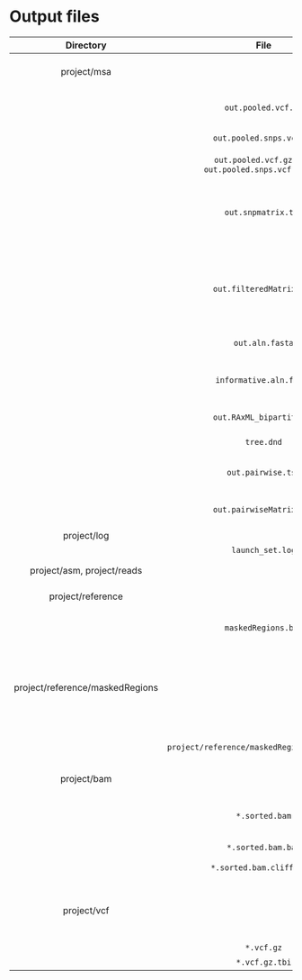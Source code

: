 Output files
============
| Directory |File    |   Description  | Notes |
|:------:|:---------:|----------------|-------|
|project/msa  || The multiple sequence alignment directory | Most of the output files you want are here like the multiple sequence alignment and the phylogeny|
||`out.pooled.vcf.gz` | the pooled VCF file created from `bcftools merge` | |
||`out.pooled.snps.vcf.gz` | SNPs vcf | The same data as `out.pooled.vcf.gz` but filtered to SNPs only. |
||`out.pooled.vcf.gz.tbi`, `out.pooled.snps.vcf.gz.tbi` | the tabix index file for each VCF | |
||`out.snpmatrix.tsv` | the `bcftools query` output | This file is essentially the main SNP matrix and describes the position and allele for each genome.  Each allele is in the genotype (GT) format, as specified in the vcf format specification |
||`out.filteredMatrix.tsv` | the filtered `bcftools query` output | After `out.snpmatrix.tsv` is generated, this file describes remaining SNPs after some are filtered out, usually because the `--allowedFlanking` option in `launch_set.pl`, `--allowed` in `filterMatrix.pl`, or similar parameters in other scripts |
||`out.aln.fasta` | the output alignment file in fasta format. | Make any changes to this file before running a phylogeny |program.  Do not use `informative.aln.fasta` to make edits because positions might come and go and therefore you might lose resolution. After any edits, use `removeUninformativeSites.pl` to re-create `informative.aln.fasta`  |
|| `informative.aln.fasta` | The alignment after removing uninformative columns (ambiguities, invariants, gaps) | Do not make any changes to this file before running a phylogeny. Make the changes in `out.aln.fasta` |
|| `out.RAxML_bipartitions` | RAxML-generated tree in newick format | |
|| `tree.dnd` | Symlink to `out.RAxML_bipartitions`| |
|| `out.pairwise.tsv` | Pairwise distances file | Format: tab-delimited with three columns: genome1, genome2, hqSNP distance |
|| `out.pairwiseMatrix.tsv` | Pairwise distances matrix | The same data as `out.pairwise.tsv`, but in a 2-d matrix. Generated with `pairwiseTo2d.pl`. |
|project/log| | Log files||
|| `launch_set.log`    | The main log file | |
|project/asm, project/reads || The input assemblies and reads. | |
|project/reference|| Where the reference fasta file is||
||`maskedRegions.bed` | Regions of the reference genome that is masked for analysis. | |
|project/reference/maskedRegions|| BED-formatted files that describe regions that should be masked in the reference genome.|  You may also create your own file that can have any filename with extension `.bed`. This file can describe your manually-chosen regions that should be masked.  These regions will be incorporated into `project/reference/maskedRegions.bed`.|
||`project/reference/maskedRegions/phages.bed`| BED-formatted file describing predicted phage sites||
|project/bam|| Output bam files are here|
||`*.sorted.bam` | sorted bam files | The query and reference name are encoded in the filename; many times the reference name will just be called "reference." |
||`*.sorted.bam.bai` | samtools index file || 
||`*.sorted.bam.cliffs.bed` | Files describing genome depth cliffs | These are only present if you specified `--mask-cliffs` |
|project/vcf||VCF files|Have the same file format as the `*.sorted.bam` files, so that they can be matched easily when running Lyve-SET. These files are sorted with vcftools and compressed with bgzip.|
||`*.vcf.gz`|VCF files |Filtered VCF files||
||`*.vcf.gz.tbi`| Tabix index files||
